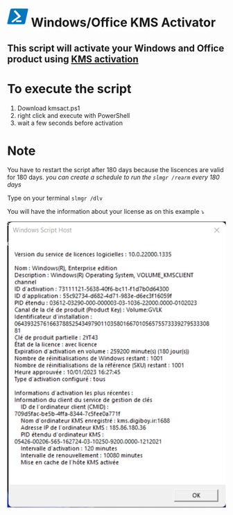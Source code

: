 # ![pwsh](/icon/powershell.png) Windows/Office KMS Activator
## This script will activate your Windows and Office product using [KMS activation](https://learn.microsoft.com/en-us/windows-server/get-started/kms-client-activation-keys)

# To execute the script
1. Download kmsact.ps1
2. right click and execute with PowerShell
3. wait a few seconds before activation

# Note
You have to restart the script after 180 days because the liscences are valid for 180 days. *you can create a schedule to run the `slmgr /rearm` every 180 days*

Type on your terminal `slmgr /dlv` 

You will have the information about your license as on this example :arrow_heading_down:

[![slmgrdlv](/icon/slmgrdlv.png)](https://learn.microsoft.com/en-us/windows-server/get-started/kms-client-activation-keys)
   
